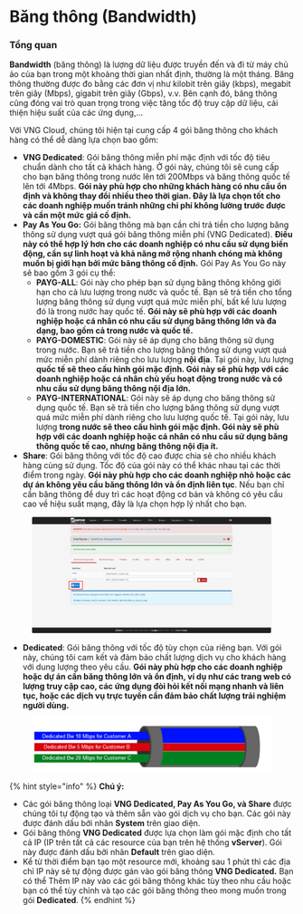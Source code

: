 # Băng thông (Bandwidth)

### Tổng quan

**Bandwidth** (băng thông) là lượng dữ liệu được truyền đến và đi từ máy chủ ảo của bạn trong một khoảng thời gian nhất định, thường là một tháng. Băng thông thường được đo bằng các đơn vị như kilobit trên giây (kbps), megabit trên giây (Mbps), gigabit trên giây (Gbps), v.v. Bên cạnh đó, băng thông cũng đóng vai trò quan trọng trong việc tăng tốc độ truy cập dữ liệu, cải thiện hiệu suất của các ứng dụng,...

Với VNG Cloud, chúng tôi hiện tại cung cấp 4 gói băng thông cho khách hàng có thể dễ dàng lựa chọn bao gồm:&#x20;

* **VNG Dedicated**: Gói băng thông miễn phí mặc định với tốc độ tiêu chuẩn dành cho tất cả khách hàng. Ở gói này, chúng tôi sẽ cung cấp cho bạn băng thông trong nước lên tới 200Mbps và băng thông quốc tế lên tới 4Mbps. **Gói này phù hợp cho những khách hàng có nhu cầu ổn định và không thay đổi nhiều theo thời gian. Đây là lựa chọn tốt cho các doanh nghiệp muốn tránh những chi phí không lường trước được và cần một mức giá cố định.**
* **Pay As You Go:** Gói băng thông mà bạn cần chi trả tiền cho lượng băng thông sử dụng vượt quá gói băng thông miễn phí (VNG Dedicated). **Điều này có thể hợp lý hơn cho các doanh nghiệp có nhu cầu sử dụng biến động, cần sự linh hoạt và khả năng mở rộng nhanh chóng mà không muốn bị giới hạn bởi mức băng thông cố định.** Gói Pay As You Go này sẽ bao gồm 3 gói cụ thể:
  * **PAYG-ALL**: Gói này cho phép bạn sử dụng băng thông không giới hạn cho cả lưu lượng trong nước và quốc tế. Bạn sẽ trả tiền cho tổng lượng băng thông sử dụng vượt quá mức miễn phí, bất kể lưu lượng đó là trong nước hay quốc tế. **Gói này sẽ phù hợp với các doanh nghiệp hoặc cá nhân có nhu cầu sử dụng băng thông lớn và đa dạng, bao gồm cả trong nước và quốc tế.**
  * **PAYG-DOMESTIC**: Gói này sẽ áp dụng cho băng thông sử dụng trong nước. Bạn sẽ trả tiền cho lượng băng thông sử dụng vượt quá mức miễn phí dành riêng cho lưu lượng **nội địa**. Tại gói này, lưu lượng **quốc tế sẽ theo cấu hình gói mặc định. Gói này sẽ phù hợp với các doanh nghiệp hoặc cá nhân chủ yếu hoạt động trong nước và có nhu cầu sử dụng băng thông nội địa lớn.**
  * **PAYG-INTERNATIONAL**: Gói này sẽ áp dụng cho băng thông sử dụng quốc tế. Bạn sẽ trả tiền cho lượng băng thông sử dụng vượt quá mức miễn phí dành riêng cho lưu lượng quốc tế. Tại gói này, lưu lượng **trong nước sẽ theo cấu hình gói mặc định. Gói này sẽ phù hợp với các doanh nghiệp hoặc cá nhân có nhu cầu sử dụng băng thông quốc tế cao, nhưng băng thông nội địa ít.**
* **Share**: Gói băng thông với tốc độ cao được chia sẻ cho nhiều khách hàng cùng sử dụng. Tốc độ của gói này có thể khác nhau tại các thời điểm trong ngày. **Gói này phù hợp cho các doanh nghiệp nhỏ hoặc các dự án không yêu cầu băng thông lớn và ổn định liên tục**. Nếu bạn chỉ cần băng thông để duy trì các hoạt động cơ bản và không có yêu cầu cao về hiệu suất mạng, đây là lựa chọn hợp lý nhất cho bạn.

<figure><img src="../../../../.gitbook/assets/image (14) (1) (1) (1) (1) (1).png" alt=""><figcaption></figcaption></figure>

* **Dedicated**: Gói băng thông với tốc độ tùy chọn của riêng bạn. Với gói này, chúng tôi cam kết và đảm bảo chất lượng dịch vụ cho khách hàng với dung lượng theo yêu cầu. **Gói này phù hợp cho các doanh nghiệp hoặc dự án cần băng thông lớn và ổn định, ví dụ như các trang web có lượng truy cập cao, các ứng dụng đòi hỏi kết nối mạng nhanh và liên tục, hoặc các dịch vụ trực tuyến cần đảm bảo chất lượng trải nghiệm người dùng.**

<figure><img src="../../../../.gitbook/assets/image (22) (1) (1).png" alt=""><figcaption></figcaption></figure>

{% hint style="info" %}
**Chú ý:**

* Các gói băng thông loại **VNG Dedicated, Pay As You Go, và Share** được chúng tôi tự động tạo và thêm sẵn vào gói dịch vụ cho bạn. Các gói này được đánh dấu bởi nhãn **System** trên giao diện.
* Gói băng thông **VNG Dedicated** được lựa chọn làm gói mặc định cho tất cả IP (IP trên tất cả các resource của bạn trên hệ thống **vServer**). Gói này được đánh dấu bởi nhãn **Default** trên giao diện.
* Kể từ thời điểm bạn tạo một resource mới, khoảng sau 1 phút thì các địa chỉ IP này sẽ tự động được gán vào gói băng thông **VNG Dedicated.** Bạn có thể Thêm IP này vào các gói băng thông khác tùy theo nhu cầu hoặc bạn có thể tùy chỉnh và tạo các gói băng thông theo mong muốn trong gói **Dedicated**.
{% endhint %}

